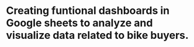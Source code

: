 # Creating funtional dashboards in Google sheets to analyze and visualize data related to bike buyers.
